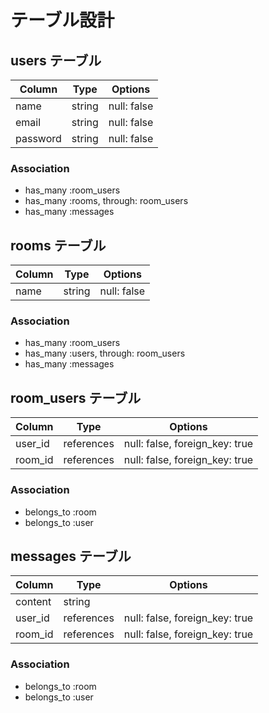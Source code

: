 # テーブル設計

## users テーブル  

| Column   | Type   | Options     |        
| -------- | ------ | ----------- |          
| name     | string | null: false |                      
| email    | string | null: false |              
| password | string | null: false |                                
          
### Association            
- has_many :room_users                
- has_many :rooms, through: room_users          
- has_many :messages        
  
## rooms テーブル
  
| Column | Type   | Options     |
| ------ | ------ | ----------- |
| name  | string | null: false |

### Association
- has_many :room_users
- has_many :users, through: room_users  
- has_many :messages

## room_users テーブル  

| Column  | Type    | Options                        |
| ------- | ------- | ------------------------------ |
| user_id | references | null: false, foreign_key: true |
| room_id | references | null: false, foreign_key: true |

### Association  

- belongs_to :room
- belongs_to :user
  
## messages テーブル

| Column  | Type    | Options                        |
| ------- |  ------- | ------------------------------ |
| content    | string  |
| user_id | references | null: false, foreign_key: true |
| room_id | references | null: false, foreign_key: true |

### Association

- belongs_to :room
- belongs_to :user

